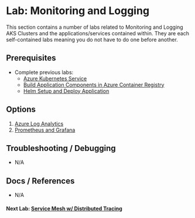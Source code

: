 # Lab: Monitoring and Logging

This section contains a number of labs related to Monitoring and Logging AKS Clusters and the applications/services contained within. They are each self-contained labs meaning you do not have to do one before another.

## Prerequisites

* Complete previous labs:
    * [Azure Kubernetes Service](../../create-aks-cluster/README.md)
    * [Build Application Components in Azure Container Registry](../../build-application/README.md)
    * [Helm Setup and Deploy Application](../../helm-setup-deploy/README.md)

## Options

1. [Azure Log Analytics](loganalytics/README.md)
2. [Prometheus and Grafana](prometheus-grafana/README.md)

## Troubleshooting / Debugging

* N/A

## Docs / References

* N/A

#### Next Lab: [Service Mesh w/ Distributed Tracing](labs/servicemesh-tracing/README.md)
